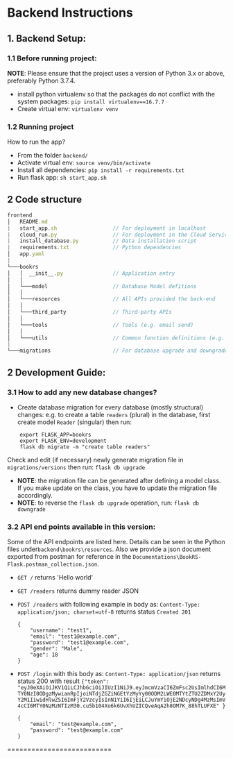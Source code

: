 # Backend Instructions



## 1. Backend Setup:

### 1.1 Before running project:

**NOTE**: Please ensure that the project uses a version of Python 3.x or above, preferably Python 3.7.4.

- install python virtualenv so that the packages do not conflict with the system packages: `pip install virtualenv==16.7.7`
- Create virtual env: `virtualenv venv`

### 1.2 Running project

How to run the app?

- From the folder `backend/`
- Activate virtual env: `source venv/bin/activate`
- Install all dependencies: `pip install -r requirements.txt`
- Run flask app: `sh start_app.sh`



## 2 Code structure

```js
frontend
│   README.md
|   start_app.sh                  // For deployment in localhost
|   cloud_run.py                  // For deployment in the Cloud Service Platform
|   install_database.py           // Data installation script 
|   requirements.txt              // Python dependencies
│   app.yaml
|
└───bookrs
│   │  __init__.py                // Application entry
│   │
│   └───model                     // Database Model defitions
│   │
│   └───resources                 // All APIs provided the back-end
│   │
│   └───third_party               // Third-party APIs
│   │
│   └───tools                     // Tools (e.g. email send)
│   │
│   └───utils                     // Common function definitions (e.g. error handler, Custom error, badges' definitions)
|
└───migrations                    // For database upgrade and downgrade
```



## 2 Development Guide:

### 3.1 How to add any new database changes?

- Create database migration for every database (mostly structural) changes: e.g.
  to create a table `readers` (plural) in the database, first create model
  `Reader` (singular) then run:

```
    export FLASK_APP=bookrs
    export FLASK_ENV=development
    flask db migrate -m "create table readers"
```

Check and edit (if necessary) newly generate migration file in
`migrations/versions` then run: `flask db upgrade`

- **NOTE**: the migration file can be generated after defining a model class. If you
  make update on the class, you have to update the migration file accordingly.
- **NOTE**: to reverse the `flask db upgrade` operation, run: `flask db downgrade`

### 3.2 API end points available in this version:

Some of the API endpoints are listed here. Details can be seen in the Python files under`backend\bookrs\resources`. Also we provide a json document exported from postman for reference in the `Documentations\BookRS-Flask.postman_collection.json`.

- `GET /` returns 'Hello world'
- `GET /readers` returns dummy reader JSON
- `POST /readers` with following example in body as:
  `Content-Type: application/json; charset=utf-8` returns status `Created 201`
  
  ```
  {
      "username": "test1",
      "email": "test1@example.com",
      "password": "test1@example.com",
      "gender": "Male",
      "age": 18
  }
  ```
- `POST /login` with this body as: `Content-Type: application/json` returns
  status 200 with result
  `{"token": "eyJ0eXAiOiJKV1QiLCJhbGciOiJIUzI1NiJ9.eyJmcmVzaCI6ZmFsc2UsImlhdCI6MTY0NzI0ODgzMywianRpIjoiNTdjZGZiNGEtYzMyYy00ODM2LWE0MTYtZTU2ZDMxY2UyY2M1IiwidHlwZSI6ImFjY2VzcyIsInN1YiI6IjEiLCJuYmYiOjE2NDcyNDg4MzMsImV4cCI6MTY0NzMzNTIzM30.cu5b104Xo6k6UvXhUZICQveAqA2h8OM7K_88hTLUFXE" }`
  
  ```
  {
      "email": "test@example.com",
      "password": "test@example.com"
  }
  ```

==========================






